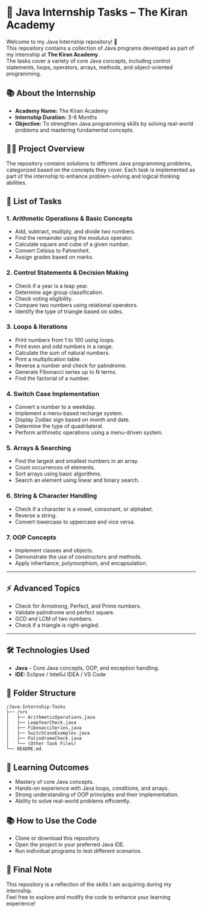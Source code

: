 # 🚀 Java Internship Tasks – The Kiran Academy

Welcome to my Java Internship repository! 🎉  
This repository contains a collection of Java programs developed as part of my internship at **The Kiran Academy**.  
The tasks cover a variety of core Java concepts, including control statements, loops, operators, arrays, methods, and object-oriented programming.

## 📚 **About the Internship**
- **Academy Name:** The Kiran Academy
- **Internship Duration:** 3-6 Months
- **Objective:** To strengthen Java programming skills by solving real-world problems and mastering fundamental concepts.

## 🧑‍💻 **Project Overview**
The repository contains solutions to different Java programming problems, categorized based on the concepts they cover. Each task is implemented as part of the internship to enhance problem-solving and logical thinking abilities.

## 📝 **List of Tasks**

### 1. Arithmetic Operations & Basic Concepts
- Add, subtract, multiply, and divide two numbers.
- Find the remainder using the modulus operator.
- Calculate square and cube of a given number.
- Convert Celsius to Fahrenheit.
- Assign grades based on marks.

### 2. Control Statements & Decision Making
- Check if a year is a leap year.
- Determine age group classification.
- Check voting eligibility.
- Compare two numbers using relational operators.
- Identify the type of triangle based on sides.

### 3. Loops & Iterations
- Print numbers from 1 to 100 using loops.
- Print even and odd numbers in a range.
- Calculate the sum of natural numbers.
- Print a multiplication table.
- Reverse a number and check for palindrome.
- Generate Fibonacci series up to N terms.
- Find the factorial of a number.

### 4. Switch Case Implementation
- Convert a number to a weekday.
- Implement a menu-based recharge system.
- Display Zodiac sign based on month and date.
- Determine the type of quadrilateral.
- Perform arithmetic operations using a menu-driven system.

### 5. Arrays & Searching
- Find the largest and smallest numbers in an array.
- Count occurrences of elements.
- Sort arrays using basic algorithms.
- Search an element using linear and binary search.

### 6. String & Character Handling
- Check if a character is a vowel, consonant, or alphabet.
- Reverse a string.
- Convert lowercase to uppercase and vice versa.

### 7. OOP Concepts
- Implement classes and objects.
- Demonstrate the use of constructors and methods.
- Apply inheritance, polymorphism, and encapsulation.

---

## ⚡ **Advanced Topics**
- Check for Armstrong, Perfect, and Prime numbers.
- Validate palindrome and perfect square.
- GCD and LCM of two numbers.
- Check if a triangle is right-angled.

---

## 🛠️ **Technologies Used**
- **Java** – Core Java concepts, OOP, and exception handling.
- **IDE:** Eclipse / IntelliJ IDEA / VS Code

## 📂 **Folder Structure**
```
/Java-Internship-Tasks
├── /src
│   ├── ArithmeticOperations.java
│   ├── LeapYearCheck.java
│   ├── FibonacciSeries.java
│   ├── SwitchCaseExamples.java
│   ├── PalindromeCheck.java
│   └── (Other Task Files)
└── README.md
```

## 🎯 **Learning Outcomes**
- Mastery of core Java concepts.
- Hands-on experience with Java loops, conditions, and arrays.
- Strong understanding of OOP principles and their implementation.
- Ability to solve real-world problems efficiently.

## 📚 **How to Use the Code**
- Clone or download this repository.
- Open the project in your preferred Java IDE.
- Run individual programs to test different scenarios.

## 🎉 **Final Note**
This repository is a reflection of the skills I am acquiring  during my internship.  
Feel free to explore and modify the code to enhance your learning experience!
